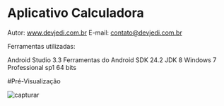 # Aplicativo Calculadora 

Autor: www.devjedi.com.br
E-mail: contato@devjedi.com.br


Ferramentas utilizadas:

Android Studio 3.3
Ferramentas do Android SDK 24.2
JDK 8
Windows 7 Professional sp1 64 bits


#Pré-Visualização

![capturar](https://user-images.githubusercontent.com/46423407/51761177-21cb9f80-20ab-11e9-8802-afa7150d4d5b.PNG)
